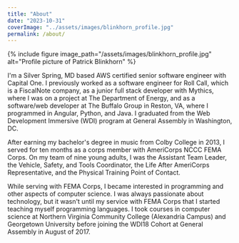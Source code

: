 ```yaml
---
title: "About"
date: "2023-10-31"
coverImage: "../assets/images/blinkhorn_profile.jpg"
permalink: /about/
---
```

{% include figure image_path="/assets/images/blinkhorn_profile.jpg" alt="Profile picture of Patrick Blinkhorn" %}

I'm a Silver Spring, MD based AWS certified senior software engineer with Capital One. I previously worked as a software engineer for Roll Call, which is a FiscalNote company, as a junior full stack developer with Mythics, where I was on a project at The Department of Energy, and as a software/web developer at The Buffalo Group in Reston, VA, where I programmed in Angular, Python, and Java. I graduated from the Web Development Immersive (WDI) program at General Assembly in Washington, DC.

After earning my bachelor's degree in music from Colby College in 2013, I served for ten months as a corps member with AmeriCorps NCCC FEMA Corps. On my team of nine young adults, I was the Assistant Team Leader, the Vehicle, Safety, and Tools Coordinator, the Life After AmeriCorps Representative, and the Physical Training Point of Contact.

While serving with FEMA Corps, I became interested in programming and other aspects of computer science. I was always passionate about technology, but it wasn't until my service with FEMA Corps that I started teaching myself programming languages. I took courses in computer science at Northern Virginia Community College (Alexandria Campus) and Georgetown University before joining the WDI18 Cohort at General Assembly in August of 2017.
